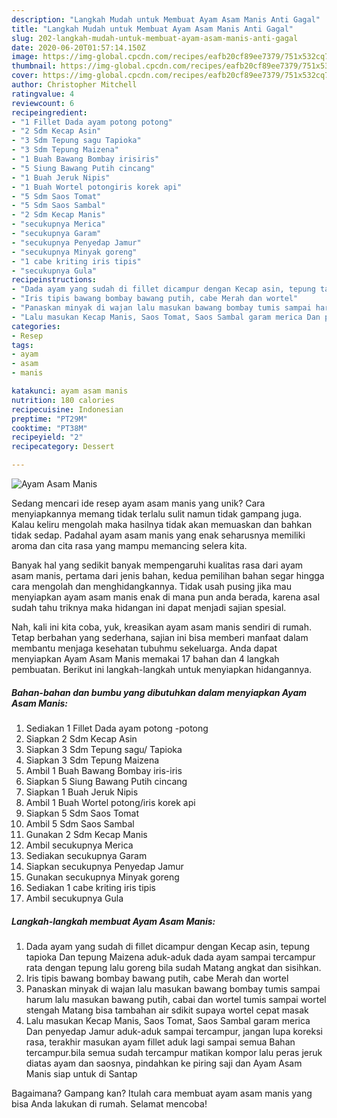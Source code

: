 ```yaml
---
description: "Langkah Mudah untuk Membuat Ayam Asam Manis Anti Gagal"
title: "Langkah Mudah untuk Membuat Ayam Asam Manis Anti Gagal"
slug: 202-langkah-mudah-untuk-membuat-ayam-asam-manis-anti-gagal
date: 2020-06-20T01:57:14.150Z
image: https://img-global.cpcdn.com/recipes/eafb20cf89ee7379/751x532cq70/ayam-asam-manis-foto-resep-utama.jpg
thumbnail: https://img-global.cpcdn.com/recipes/eafb20cf89ee7379/751x532cq70/ayam-asam-manis-foto-resep-utama.jpg
cover: https://img-global.cpcdn.com/recipes/eafb20cf89ee7379/751x532cq70/ayam-asam-manis-foto-resep-utama.jpg
author: Christopher Mitchell
ratingvalue: 4
reviewcount: 6
recipeingredient:
- "1 Fillet Dada ayam potong potong"
- "2 Sdm Kecap Asin"
- "3 Sdm Tepung sagu Tapioka"
- "3 Sdm Tepung Maizena"
- "1 Buah Bawang Bombay irisiris"
- "5 Siung Bawang Putih cincang"
- "1 Buah Jeruk Nipis"
- "1 Buah Wortel potongiris korek api"
- "5 Sdm Saos Tomat"
- "5 Sdm Saos Sambal"
- "2 Sdm Kecap Manis"
- "secukupnya Merica"
- "secukupnya Garam"
- "secukupnya Penyedap Jamur"
- "secukupnya Minyak goreng"
- "1 cabe kriting iris tipis"
- "secukupnya Gula"
recipeinstructions:
- "Dada ayam yang sudah di fillet dicampur dengan Kecap asin, tepung tapioka Dan tepung Maizena aduk-aduk dada ayam sampai tercampur rata dengan tepung lalu goreng bila sudah Matang angkat dan sisihkan."
- "Iris tipis bawang bombay bawang putih, cabe Merah dan wortel"
- "Panaskan minyak di wajan lalu masukan bawang bombay tumis sampai harum lalu masukan bawang putih, cabai dan wortel tumis sampai wortel stengah Matang bisa tambahan air sdikit supaya wortel cepat masak"
- "Lalu masukan Kecap Manis, Saos Tomat, Saos Sambal garam merica Dan penyedap Jamur aduk-aduk sampai tercampur, jangan lupa koreksi rasa, terakhir masukan ayam fillet aduk lagi sampai semua Bahan tercampur.bila semua sudah tercampur matikan kompor lalu peras jeruk diatas ayam dan saosnya, pindahkan ke piring saji dan Ayam Asam Manis siap untuk di Santap"
categories:
- Resep
tags:
- ayam
- asam
- manis

katakunci: ayam asam manis 
nutrition: 180 calories
recipecuisine: Indonesian
preptime: "PT29M"
cooktime: "PT38M"
recipeyield: "2"
recipecategory: Dessert

---
```



![Ayam Asam Manis](https://img-global.cpcdn.com/recipes/eafb20cf89ee7379/751x532cq70/ayam-asam-manis-foto-resep-utama.jpg)

Sedang mencari ide resep ayam asam manis yang unik? Cara menyiapkannya memang tidak terlalu sulit namun tidak gampang juga. Kalau keliru mengolah maka hasilnya tidak akan memuaskan dan bahkan tidak sedap. Padahal ayam asam manis yang enak seharusnya memiliki aroma dan cita rasa yang mampu memancing selera kita.



Banyak hal yang sedikit banyak mempengaruhi kualitas rasa dari ayam asam manis, pertama dari jenis bahan, kedua pemilihan bahan segar hingga cara mengolah dan menghidangkannya. Tidak usah pusing jika mau menyiapkan ayam asam manis enak di mana pun anda berada, karena asal sudah tahu triknya maka hidangan ini dapat menjadi sajian spesial.


Nah, kali ini kita coba, yuk, kreasikan ayam asam manis sendiri di rumah. Tetap berbahan yang sederhana, sajian ini bisa memberi manfaat dalam membantu menjaga kesehatan tubuhmu sekeluarga. Anda dapat menyiapkan Ayam Asam Manis memakai 17 bahan dan 4 langkah pembuatan. Berikut ini langkah-langkah untuk menyiapkan hidangannya.

<!--inarticleads1-->

##### Bahan-bahan dan bumbu yang dibutuhkan dalam menyiapkan Ayam Asam Manis:

1. Sediakan 1 Fillet Dada ayam potong -potong
1. Siapkan 2 Sdm Kecap Asin
1. Siapkan 3 Sdm Tepung sagu/ Tapioka
1. Siapkan 3 Sdm Tepung Maizena
1. Ambil 1 Buah Bawang Bombay iris-iris
1. Siapkan 5 Siung Bawang Putih cincang
1. Siapkan 1 Buah Jeruk Nipis
1. Ambil 1 Buah Wortel potong/iris korek api
1. Siapkan 5 Sdm Saos Tomat
1. Ambil 5 Sdm Saos Sambal
1. Gunakan 2 Sdm Kecap Manis
1. Ambil secukupnya Merica
1. Sediakan secukupnya Garam
1. Siapkan secukupnya Penyedap Jamur
1. Gunakan secukupnya Minyak goreng
1. Sediakan 1 cabe kriting iris tipis
1. Ambil secukupnya Gula




<!--inarticleads2-->

##### Langkah-langkah membuat Ayam Asam Manis:

1. Dada ayam yang sudah di fillet dicampur dengan Kecap asin, tepung tapioka Dan tepung Maizena aduk-aduk dada ayam sampai tercampur rata dengan tepung lalu goreng bila sudah Matang angkat dan sisihkan.
1. Iris tipis bawang bombay bawang putih, cabe Merah dan wortel
1. Panaskan minyak di wajan lalu masukan bawang bombay tumis sampai harum lalu masukan bawang putih, cabai dan wortel tumis sampai wortel stengah Matang bisa tambahan air sdikit supaya wortel cepat masak
1. Lalu masukan Kecap Manis, Saos Tomat, Saos Sambal garam merica Dan penyedap Jamur aduk-aduk sampai tercampur, jangan lupa koreksi rasa, terakhir masukan ayam fillet aduk lagi sampai semua Bahan tercampur.bila semua sudah tercampur matikan kompor lalu peras jeruk diatas ayam dan saosnya, pindahkan ke piring saji dan Ayam Asam Manis siap untuk di Santap




Bagaimana? Gampang kan? Itulah cara membuat ayam asam manis yang bisa Anda lakukan di rumah. Selamat mencoba!
